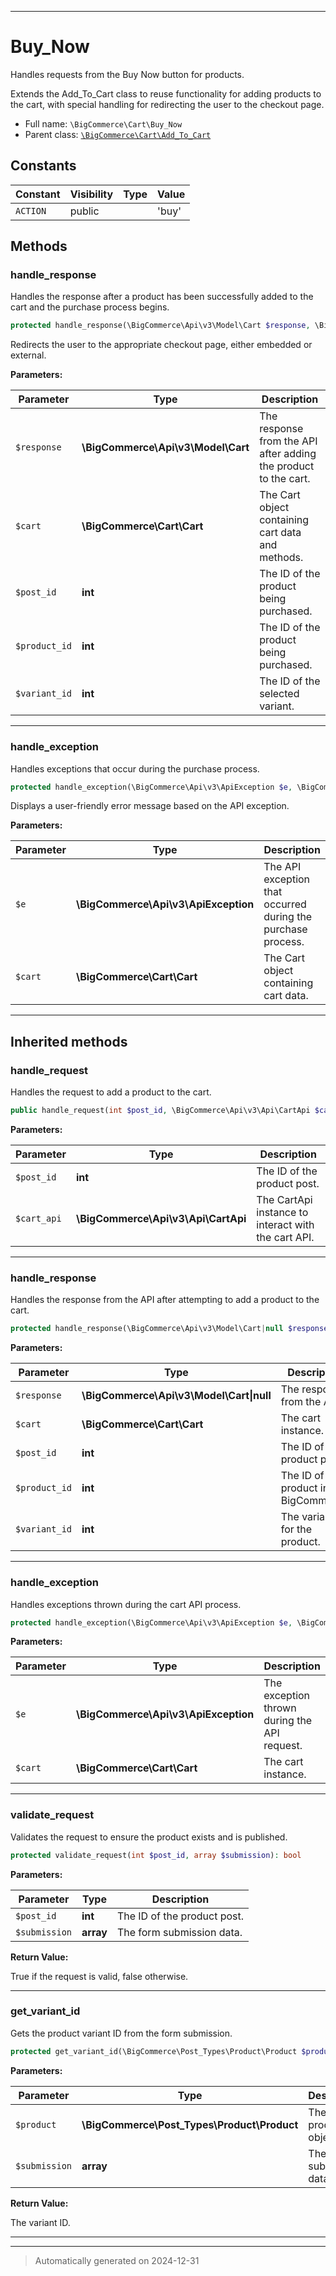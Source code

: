 ***

# Buy_Now

Handles requests from the Buy Now button for products.

Extends the Add_To_Cart class to reuse functionality for adding products to the cart,
with special handling for redirecting the user to the checkout page.

* Full name: `\BigCommerce\Cart\Buy_Now`
* Parent class: [`\BigCommerce\Cart\Add_To_Cart`](./classes/BigCommerce/Cart/Add_To_Cart.md)


## Constants

| Constant | Visibility | Type | Value |
|:---------|:-----------|:-----|:------|
|`ACTION`|public| |&#039;buy&#039;|


## Methods


### handle_response

Handles the response after a product has been successfully added to the cart and the purchase process begins.

```php
protected handle_response(\BigCommerce\Api\v3\Model\Cart $response, \BigCommerce\Cart\Cart $cart, int $post_id, int $product_id, int $variant_id): void
```

Redirects the user to the appropriate checkout page, either embedded or external.






**Parameters:**

| Parameter | Type | Description |
|-----------|------|-------------|
| `$response` | **\BigCommerce\Api\v3\Model\Cart** | The response from the API after adding the product to the cart. |
| `$cart` | **\BigCommerce\Cart\Cart** | The Cart object containing cart data and methods. |
| `$post_id` | **int** | The ID of the product being purchased. |
| `$product_id` | **int** | The ID of the product being purchased. |
| `$variant_id` | **int** | The ID of the selected variant. |





***

### handle_exception

Handles exceptions that occur during the purchase process.

```php
protected handle_exception(\BigCommerce\Api\v3\ApiException $e, \BigCommerce\Cart\Cart $cart): void
```

Displays a user-friendly error message based on the API exception.






**Parameters:**

| Parameter | Type | Description |
|-----------|------|-------------|
| `$e` | **\BigCommerce\Api\v3\ApiException** | The API exception that occurred during the purchase process. |
| `$cart` | **\BigCommerce\Cart\Cart** | The Cart object containing cart data. |





***


## Inherited methods


### handle_request

Handles the request to add a product to the cart.

```php
public handle_request(int $post_id, \BigCommerce\Api\v3\Api\CartApi $cart_api): void
```








**Parameters:**

| Parameter | Type | Description |
|-----------|------|-------------|
| `$post_id` | **int** | The ID of the product post. |
| `$cart_api` | **\BigCommerce\Api\v3\Api\CartApi** | The CartApi instance to interact with the cart API. |





***

### handle_response

Handles the response from the API after attempting to add a product to the cart.

```php
protected handle_response(\BigCommerce\Api\v3\Model\Cart|null $response, \BigCommerce\Cart\Cart $cart, int $post_id, int $product_id, int $variant_id): void
```








**Parameters:**

| Parameter | Type | Description |
|-----------|------|-------------|
| `$response` | **\BigCommerce\Api\v3\Model\Cart&#124;null** | The response from the API. |
| `$cart` | **\BigCommerce\Cart\Cart** | The cart instance. |
| `$post_id` | **int** | The ID of the product post. |
| `$product_id` | **int** | The ID of the product in BigCommerce. |
| `$variant_id` | **int** | The variant ID for the product. |





***

### handle_exception

Handles exceptions thrown during the cart API process.

```php
protected handle_exception(\BigCommerce\Api\v3\ApiException $e, \BigCommerce\Cart\Cart $cart): void
```








**Parameters:**

| Parameter | Type | Description |
|-----------|------|-------------|
| `$e` | **\BigCommerce\Api\v3\ApiException** | The exception thrown during the API request. |
| `$cart` | **\BigCommerce\Cart\Cart** | The cart instance. |





***

### validate_request

Validates the request to ensure the product exists and is published.

```php
protected validate_request(int $post_id, array $submission): bool
```








**Parameters:**

| Parameter | Type | Description |
|-----------|------|-------------|
| `$post_id` | **int** | The ID of the product post. |
| `$submission` | **array** | The form submission data. |


**Return Value:**

True if the request is valid, false otherwise.




***

### get_variant_id

Gets the product variant ID from the form submission.

```php
protected get_variant_id(\BigCommerce\Post_Types\Product\Product $product, array $submission): int
```








**Parameters:**

| Parameter | Type | Description |
|-----------|------|-------------|
| `$product` | **\BigCommerce\Post_Types\Product\Product** | The product object. |
| `$submission` | **array** | The form submission data. |


**Return Value:**

The variant ID.




***


***
> Automatically generated on 2024-12-31
